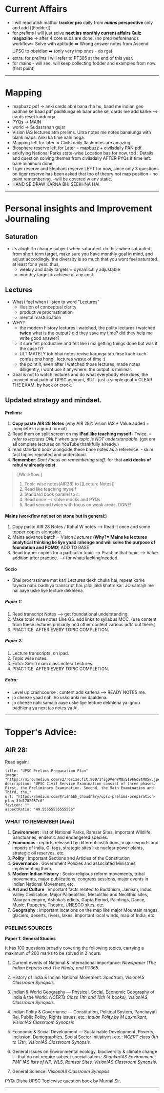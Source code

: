 
# Current Affairs 
- I will read atish mathur **tracker pro** daily from ***mains* perspective** only and add [[Fodder]]
- for *prelims* i will just solve **next ias monthly current affairs Quiz magazine** -> after 4 core subs are done. (no prep beforehand): workflow= Solve with aptitude ➡️ Wrong answer notes from Ascend UPSC to obsidian ➡️ (only very imp ones - do rga) 
- extra: for *prelims* i will refer to PT365 at the end of this year.
- for mains - will see. will keep collecting fodder and examples from now. (first point)

---
# Mapping
- mapbuzz pdf -> anki cards abhi bana rha hu, baad me indian geo padhne ke baad pdf padhlunga ek baar ache se, cards me add karke --> cards reset kardunga. 
- PYQs -> MAIN
- world -> Sudasrshan gujar 
- Vision IAS lectures atm prelims. Ultra notes me notes banalunga with blank maps. Anki ka time nahi hoga. 
- Mapping left for later. = Civils daily flashnotes are amazing.
- Biosphere reserve left for Later = mapbuzz + civilsdaily PAN pdf.
- ankifying National Parks state-wise Location bas for now, tbd : Details and question solving themes from civilsdaily  AFTER PYQs if time left. bare minimum done.
- Tiger reserve and Elephant reserve LEFT for now, since only 3 questions on tiger reserve has been asked that too of theory not map position - no point remembering. -will be covered w env static. 
- HAND SE DRAW KARNA BHI SEEKHNA HAI.

---
# Personal insights and Improvement Journaling
## Saturation
- its alright to change subject when saturated. do this: when saturated from short term target, make sure you have monthly goal in mind, and adjust accordingly. the diversity is so much that you wont feel saturated. at least for a year. thus,
	- weekly and daily targets = dynamically adjustable
	- monthly target = achieve at any cost.

## Lectures 
- What i feel when i listen to word "Lectures"
	- Illusion of conceptual clarity 
	- productive procrastination 
	- mental masturbation
- WHY?
	- the modern history lectures i watched, the polity lectures i watched **twice** what is the output? did they save my time? did they help me write good answer?
	- it sure felt productive and felt like i ma getting things done but was it the case fr? 
	- ULTIMATELY toh bhai notes revise karunga tab firse kuch kuch confusions hongi, lectures waste of time :(
	- the point it, even after i watched those lectures, made notes dilligently, i wont use it anywhere. the output is minimal. 
- Goal is not to watch lectures and do what everybody else does, the conventional path of UPSC aspirant, BUT- just a simple goal = CLEAR THE EXAM. by hook or crook.

## Updated strategy and mindset.
#### Prelims: 
1. **Copy paste AIR 28 Notes** (why AIR 28?: Vision IAS + Value added = complete in a good format)
2. Read them on split screen on my **iPad like teaching myself**- Twice. = *refer to lectures ONLY when any topic is NOT understandable*. (got em all complete lectures on YouTube thankfully already.)
3. read standard book alongside these base notes as a reference. - skim fast topics repeated and understood. 
4. **Remember**: *Dont Focus on remembering stuff*. for that **anki decks of rahul w already exist**. 
> [!Workflow:]
>1. Topic wise notes(AIR28) to [[Lecture Notes]] 
>2. Read like teaching myself 
>3. Standard book parallel to it. 
>4. Read once --> solve mocks and PYQs
>5. Read second twice with focus on weak areas. 
>DONE!

#### Mains (workflow not set on stone but in general:)
1. Copy paste AIR 28 Notes / Rahul W notes --> Read it once and some topper copies alongside. 
2. Mains advance batch = Vision *Lectures* (**Why?= Mains ke lectures analytical thinking ke liye yaad rahenge and will selve the purpose of foundation and FOMO**) ADD TO BASE
3. Read topper copies for a particular topic --> Practice that topic --> Value addition after practice. --> for whats lacking/needed. 

#### Socio
- Bhai procrastinate mat kar! Lectures dekh chuka hai, repeat karke fayeda nahi. badhiya transcript hai. jaldi jaldi khatm kar. JO samajh me nai aaye uske liye lecture dekhlena. 
##### Paper 1:
1. Read transcript Notes --> get foundational understanding. 
2. Make topic wise notes Like GS. add links to syllabus MOC. (use content from these lectures primarily and other content various pdfs out there.)
3. PRACTICE. AFTER EVERY TOPIC COMPLETION. 
##### Paper 2: 
1. Lecture transcripts. on ipad. 
2. Topic wise notes.
3. Extra: Smriti mam class notes/ Lectures.
4. PRACTICE. AFTER EVERY TOPIC COMPLETION. 

##### Extra: 
- Level up crashcourse : content add karlena --> READY NOTES me. 
- jo cheeze yaad nahi ho usko anki me daaldena.
- jo cheeze nahi samajh aaye uske liye lecture dekhlena ya ignou padhlena ya next ias notes ya AI.


---

# Topper's Advice:

## AIR 28: 
Read again!
```embed
title: "UPSC Prelims Preparation Plan"
image: "https://miro.medium.com/v2/resize:fit:900/1*igDVenYMQx5I9FGdEtMO5w.jpeg"
description: "UPSC Civil Service Examination consist of three phases. First, the Preliminary Examination. Second, the Main Examination and Third, the…"
url: "https://medium.com/@rishabh_choudhary/upsc-prelims-preparation-plan-3fd1782087c0"
favicon: ""
aspectRatio: "49.55555555555556"
```
### WHAT TO REMEMBER (Anki)

1. **Environment** : list of National Parks, Ramsar Sites, important Wildlife Sanctuaries, endemic and endangered species.
2. **Economics** : reports released by different institutions, major exports and imports of India, GI tags, strategic sites like nuclear power plants, strategic oil reserves, etc.
3. **Polity** : Important Sections and Articles of the Constitution
4. **Governance** : Government Policies and associated Ministries implementing them.
5. **Modern Indian History** : Socio-religious reform movements, tribal movements, major publications, congress sessions, major events in Indian National Movement, etc.
6. **Art and Culture** : important facts related to Buddhism, Jainism, Indus Valley Civilisation, Major Palaeolithic, Mesolithic and Neolithic sites, Mauryan empire, Ashoka’s edicts, Gupta Period, Paintings, Dance, Music, Puppetry, Theatre, UNESCO sites, etc.
7. **Geography** : important locations on the map like major Mountain ranges, glaciers, deserts, rivers, lakes, important local winds, map of India, etc.

### PRELIMS SOURCES
**Paper 1: General Studies**

It has 100 questions broadly covering the following topics, carrying a maximum of 200 marks to be solved in 2 hours.

1. Current events of National & International importance: _Newspaper (The Indian Express and The Hindu) and PT365._

2. History of India & Indian National Movement: _Spectrum, VisionIAS Classroom Synopsis._

3. Indian & World Geography — Physical, Social, Economic Geography of India & the World: _NCERTs Class 11th and 12th (4 books), VisionIAS Classroom Synopsis._

4. Indian Polity & Governance — Constitution, Political System, Panchayati Raj, Public Policy, Rights Issues, etc.: _Indian Polity by M Laxmikant, VisionIAS Classroom Synopsis_

5. Economic & Social Development — Sustainable Development, Poverty, Inclusion, Demographics, Social Sector Initiatives, etc.: _NCERT class 9th to 12th, VisionIAS Classroom Synopsis._

6. General issues on Environmental ecology, biodiversity & climate change — that do not require subject specialisation.: _ShankarIAS Environment, PMF IAS lists of NP, WLS, Ramsar Sites, VisionIAS Classroom Synopsis._

7. General Science: _VisionIAS Classroom Synopsis_

PYQ: Disha UPSC Topicwise question book by Murnal Sir.


---